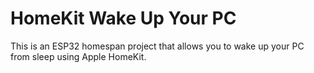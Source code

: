 # HomeKit Wake Up Your PC

This is an ESP32 homespan project that allows you to wake up your PC from sleep using Apple HomeKit.
